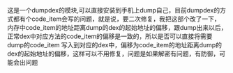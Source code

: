 这是一个dumpdex的模块,可以直接安装到手机上dump自己，目前dumpdex的方式都有个code_item会写的问题，就是说，要二次修复，我把这部个改了一下，
内存中code_item的地址距离dump的dex的起始地址的偏移，跟dump出来以后，正常dex中对应方法的code_item的偏移是一致的，所以是否可以直接将需要dump的code_item
写入到对应的dex中，偏移为code_item的地址距离dump的dex的起始地址的偏移，这样可以不用修复，问题是如果解密有问题，有防御，可能会出问题
